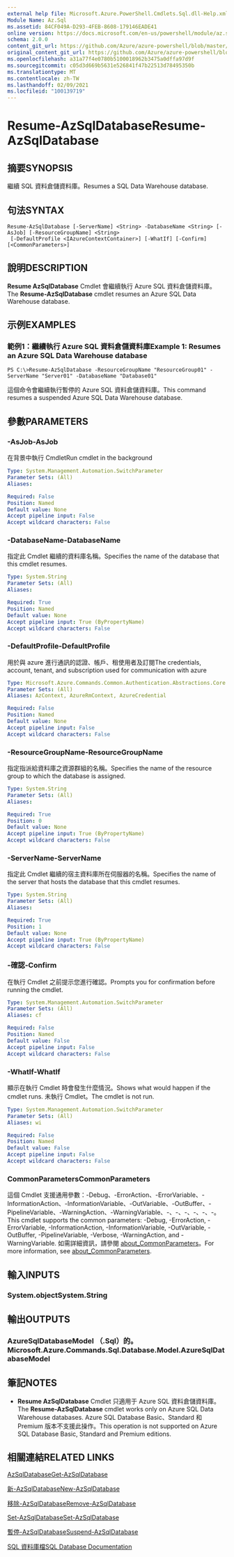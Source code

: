 ```yaml
---
external help file: Microsoft.Azure.PowerShell.Cmdlets.Sql.dll-Help.xml
Module Name: Az.Sql
ms.assetid: 84CF049A-D293-4FEB-8608-179146EADE41
online version: https://docs.microsoft.com/en-us/powershell/module/az.sql/resume-azsqldatabase
schema: 2.0.0
content_git_url: https://github.com/Azure/azure-powershell/blob/master/src/Sql/Sql/help/Resume-AzSqlDatabase.md
original_content_git_url: https://github.com/Azure/azure-powershell/blob/master/src/Sql/Sql/help/Resume-AzSqlDatabase.md
ms.openlocfilehash: a31a77f4e0780b5100018962b3475a0dffa97d9f
ms.sourcegitcommit: c05d3d669b5631e526841f47b22513d78495350b
ms.translationtype: MT
ms.contentlocale: zh-TW
ms.lasthandoff: 02/09/2021
ms.locfileid: "100139719"
---
```

# <span data-ttu-id="70bbd-101">Resume-AzSqlDatabase</span><span class="sxs-lookup"><span data-stu-id="70bbd-101">Resume-AzSqlDatabase</span></span>

## <span data-ttu-id="70bbd-102">摘要</span><span class="sxs-lookup"><span data-stu-id="70bbd-102">SYNOPSIS</span></span>
<span data-ttu-id="70bbd-103">繼續 SQL 資料倉儲資料庫。</span><span class="sxs-lookup"><span data-stu-id="70bbd-103">Resumes a SQL Data Warehouse database.</span></span>

## <span data-ttu-id="70bbd-104">句法</span><span class="sxs-lookup"><span data-stu-id="70bbd-104">SYNTAX</span></span>

```
Resume-AzSqlDatabase [-ServerName] <String> -DatabaseName <String> [-AsJob] [-ResourceGroupName] <String>
 [-DefaultProfile <IAzureContextContainer>] [-WhatIf] [-Confirm] [<CommonParameters>]
```

## <span data-ttu-id="70bbd-105">說明</span><span class="sxs-lookup"><span data-stu-id="70bbd-105">DESCRIPTION</span></span>
<span data-ttu-id="70bbd-106">**Resume AzSqlDatabase** Cmdlet 會繼續執行 Azure SQL 資料倉儲資料庫。</span><span class="sxs-lookup"><span data-stu-id="70bbd-106">The **Resume-AzSqlDatabase** cmdlet resumes an Azure SQL Data Warehouse database.</span></span>

## <span data-ttu-id="70bbd-107">示例</span><span class="sxs-lookup"><span data-stu-id="70bbd-107">EXAMPLES</span></span>

### <span data-ttu-id="70bbd-108">範例1：繼續執行 Azure SQL 資料倉儲資料庫</span><span class="sxs-lookup"><span data-stu-id="70bbd-108">Example 1: Resumes an Azure SQL Data Warehouse database</span></span>
```
PS C:\>Resume-AzSqlDatabase -ResourceGroupName "ResourceGroup01" -ServerName "Server01" -DatabaseName "Database01"
```

<span data-ttu-id="70bbd-109">這個命令會繼續執行暫停的 Azure SQL 資料倉儲資料庫。</span><span class="sxs-lookup"><span data-stu-id="70bbd-109">This command resumes a suspended Azure SQL Data Warehouse database.</span></span>

## <span data-ttu-id="70bbd-110">參數</span><span class="sxs-lookup"><span data-stu-id="70bbd-110">PARAMETERS</span></span>

### <span data-ttu-id="70bbd-111">-AsJob</span><span class="sxs-lookup"><span data-stu-id="70bbd-111">-AsJob</span></span>
<span data-ttu-id="70bbd-112">在背景中執行 Cmdlet</span><span class="sxs-lookup"><span data-stu-id="70bbd-112">Run cmdlet in the background</span></span>

```yaml
Type: System.Management.Automation.SwitchParameter
Parameter Sets: (All)
Aliases:

Required: False
Position: Named
Default value: None
Accept pipeline input: False
Accept wildcard characters: False
```

### <span data-ttu-id="70bbd-113">-DatabaseName</span><span class="sxs-lookup"><span data-stu-id="70bbd-113">-DatabaseName</span></span>
<span data-ttu-id="70bbd-114">指定此 Cmdlet 繼續的資料庫名稱。</span><span class="sxs-lookup"><span data-stu-id="70bbd-114">Specifies the name of the database that this cmdlet resumes.</span></span>

```yaml
Type: System.String
Parameter Sets: (All)
Aliases:

Required: True
Position: Named
Default value: None
Accept pipeline input: True (ByPropertyName)
Accept wildcard characters: False
```

### <span data-ttu-id="70bbd-115">-DefaultProfile</span><span class="sxs-lookup"><span data-stu-id="70bbd-115">-DefaultProfile</span></span>
<span data-ttu-id="70bbd-116">用於與 azure 進行通訊的認證、帳戶、租使用者及訂閱</span><span class="sxs-lookup"><span data-stu-id="70bbd-116">The credentials, account, tenant, and subscription used for communication with azure</span></span>

```yaml
Type: Microsoft.Azure.Commands.Common.Authentication.Abstractions.Core.IAzureContextContainer
Parameter Sets: (All)
Aliases: AzContext, AzureRmContext, AzureCredential

Required: False
Position: Named
Default value: None
Accept pipeline input: False
Accept wildcard characters: False
```

### <span data-ttu-id="70bbd-117">-ResourceGroupName</span><span class="sxs-lookup"><span data-stu-id="70bbd-117">-ResourceGroupName</span></span>
<span data-ttu-id="70bbd-118">指定指派給資料庫之資源群組的名稱。</span><span class="sxs-lookup"><span data-stu-id="70bbd-118">Specifies the name of the resource group to which the database is assigned.</span></span>

```yaml
Type: System.String
Parameter Sets: (All)
Aliases:

Required: True
Position: 0
Default value: None
Accept pipeline input: True (ByPropertyName)
Accept wildcard characters: False
```

### <span data-ttu-id="70bbd-119">-ServerName</span><span class="sxs-lookup"><span data-stu-id="70bbd-119">-ServerName</span></span>
<span data-ttu-id="70bbd-120">指定此 Cmdlet 繼續的宿主資料庫所在伺服器的名稱。</span><span class="sxs-lookup"><span data-stu-id="70bbd-120">Specifies the name of the server that hosts the database that this cmdlet resumes.</span></span>

```yaml
Type: System.String
Parameter Sets: (All)
Aliases:

Required: True
Position: 1
Default value: None
Accept pipeline input: True (ByPropertyName)
Accept wildcard characters: False
```

### <span data-ttu-id="70bbd-121">-確認</span><span class="sxs-lookup"><span data-stu-id="70bbd-121">-Confirm</span></span>
<span data-ttu-id="70bbd-122">在執行 Cmdlet 之前提示您進行確認。</span><span class="sxs-lookup"><span data-stu-id="70bbd-122">Prompts you for confirmation before running the cmdlet.</span></span>

```yaml
Type: System.Management.Automation.SwitchParameter
Parameter Sets: (All)
Aliases: cf

Required: False
Position: Named
Default value: False
Accept pipeline input: False
Accept wildcard characters: False
```

### <span data-ttu-id="70bbd-123">-WhatIf</span><span class="sxs-lookup"><span data-stu-id="70bbd-123">-WhatIf</span></span>
<span data-ttu-id="70bbd-124">顯示在執行 Cmdlet 時會發生什麼情況。</span><span class="sxs-lookup"><span data-stu-id="70bbd-124">Shows what would happen if the cmdlet runs.</span></span>
<span data-ttu-id="70bbd-125">未執行 Cmdlet。</span><span class="sxs-lookup"><span data-stu-id="70bbd-125">The cmdlet is not run.</span></span>

```yaml
Type: System.Management.Automation.SwitchParameter
Parameter Sets: (All)
Aliases: wi

Required: False
Position: Named
Default value: False
Accept pipeline input: False
Accept wildcard characters: False
```

### <span data-ttu-id="70bbd-126">CommonParameters</span><span class="sxs-lookup"><span data-stu-id="70bbd-126">CommonParameters</span></span>
<span data-ttu-id="70bbd-127">這個 Cmdlet 支援通用參數：-Debug、-ErrorAction、-ErrorVariable、-InformationAction、-InformationVariable、-OutVariable、-OutBuffer、-PipelineVariable、-WarningAction、-WarningVariable、-、-、-、-、-、-。</span><span class="sxs-lookup"><span data-stu-id="70bbd-127">This cmdlet supports the common parameters: -Debug, -ErrorAction, -ErrorVariable, -InformationAction, -InformationVariable, -OutVariable, -OutBuffer, -PipelineVariable, -Verbose, -WarningAction, and -WarningVariable.</span></span> <span data-ttu-id="70bbd-128">如需詳細資訊，請參閱 [about_CommonParameters](http://go.microsoft.com/fwlink/?LinkID=113216)。</span><span class="sxs-lookup"><span data-stu-id="70bbd-128">For more information, see [about_CommonParameters](http://go.microsoft.com/fwlink/?LinkID=113216).</span></span>

## <span data-ttu-id="70bbd-129">輸入</span><span class="sxs-lookup"><span data-stu-id="70bbd-129">INPUTS</span></span>

### <span data-ttu-id="70bbd-130">System.object</span><span class="sxs-lookup"><span data-stu-id="70bbd-130">System.String</span></span>

## <span data-ttu-id="70bbd-131">輸出</span><span class="sxs-lookup"><span data-stu-id="70bbd-131">OUTPUTS</span></span>

### <span data-ttu-id="70bbd-132">AzureSqlDatabaseModel （.Sql）的。</span><span class="sxs-lookup"><span data-stu-id="70bbd-132">Microsoft.Azure.Commands.Sql.Database.Model.AzureSqlDatabaseModel</span></span>

## <span data-ttu-id="70bbd-133">筆記</span><span class="sxs-lookup"><span data-stu-id="70bbd-133">NOTES</span></span>
* <span data-ttu-id="70bbd-134">**Resume AzSqlDatabase** Cmdlet 只適用于 Azure SQL 資料倉儲資料庫。</span><span class="sxs-lookup"><span data-stu-id="70bbd-134">The **Resume-AzSqlDatabase** cmdlet works only on Azure SQL Data Warehouse databases.</span></span> <span data-ttu-id="70bbd-135">Azure SQL Database Basic、Standard 和 Premium 版本不支援此操作。</span><span class="sxs-lookup"><span data-stu-id="70bbd-135">This operation is not supported on Azure SQL Database Basic, Standard and Premium editions.</span></span>

## <span data-ttu-id="70bbd-136">相關連結</span><span class="sxs-lookup"><span data-stu-id="70bbd-136">RELATED LINKS</span></span>

[<span data-ttu-id="70bbd-137">AzSqlDatabase</span><span class="sxs-lookup"><span data-stu-id="70bbd-137">Get-AzSqlDatabase</span></span>](./Get-AzSqlDatabase.md)

[<span data-ttu-id="70bbd-138">新-AzSqlDatabase</span><span class="sxs-lookup"><span data-stu-id="70bbd-138">New-AzSqlDatabase</span></span>](./New-AzSqlDatabase.md)

[<span data-ttu-id="70bbd-139">移除-AzSqlDatabase</span><span class="sxs-lookup"><span data-stu-id="70bbd-139">Remove-AzSqlDatabase</span></span>](./Remove-AzSqlDatabase.md)

[<span data-ttu-id="70bbd-140">Set-AzSqlDatabase</span><span class="sxs-lookup"><span data-stu-id="70bbd-140">Set-AzSqlDatabase</span></span>](./Set-AzSqlDatabase.md)

[<span data-ttu-id="70bbd-141">暫停-AzSqlDatabase</span><span class="sxs-lookup"><span data-stu-id="70bbd-141">Suspend-AzSqlDatabase</span></span>](./Suspend-AzSqlDatabase.md)

[<span data-ttu-id="70bbd-142">SQL 資料庫檔</span><span class="sxs-lookup"><span data-stu-id="70bbd-142">SQL Database Documentation</span></span>](https://docs.microsoft.com/azure/sql-database/)


